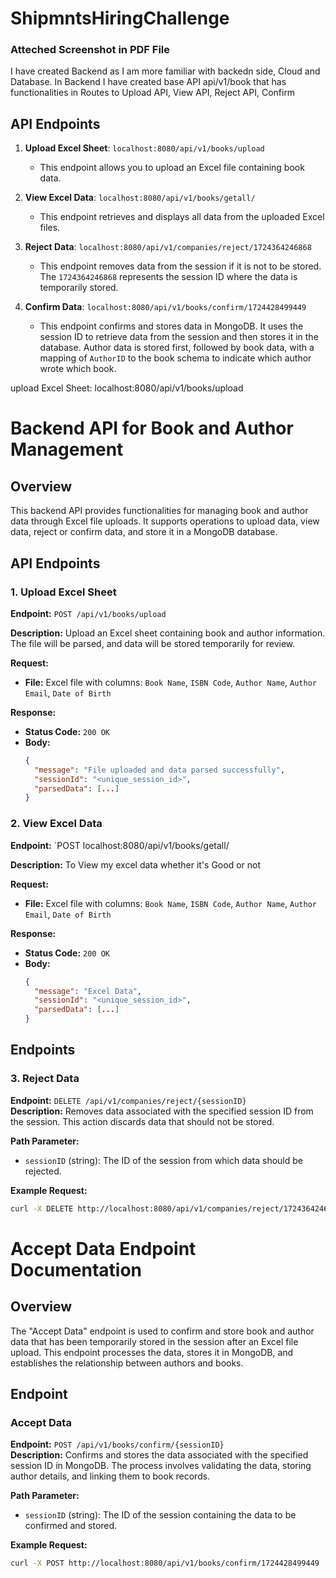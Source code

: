 # ShipmntsHiringChallenge

### Atteched Screenshot in PDF File
I have created Backend as I am more familiar with backedn side, Cloud and Database. 
In Backend I have created base API api/v1/book that has functionalities in Routes to Upload API, View API, Reject API, Confirm 

## API Endpoints

1. **Upload Excel Sheet**: `localhost:8080/api/v1/books/upload`
   - This endpoint allows you to upload an Excel file containing book data.

2. **View Excel Data**: `localhost:8080/api/v1/books/getall/`
   - This endpoint retrieves and displays all data from the uploaded Excel files.

3. **Reject Data**: `localhost:8080/api/v1/companies/reject/1724364246868`
   - This endpoint removes data from the session if it is not to be stored. The `1724364246868` represents the session ID where the data is temporarily stored.

4. **Confirm Data**: `localhost:8080/api/v1/books/confirm/1724428499449`
   - This endpoint confirms and stores data in MongoDB. It uses the session ID to retrieve data from the session and then stores it in the database. Author data is stored first, followed by book data, with a mapping of `AuthorID` to the book schema to indicate which author wrote which book.

upload Excel Sheet: localhost:8080/api/v1/books/upload

# Backend API for Book and Author Management

## Overview

This backend API provides functionalities for managing book and author data through Excel file uploads. It supports operations to upload data, view data, reject or confirm data, and store it in a MongoDB database.

## API Endpoints

### 1. Upload Excel Sheet

**Endpoint:** `POST /api/v1/books/upload`

**Description:** Upload an Excel sheet containing book and author information. The file will be parsed, and data will be stored temporarily for review.

**Request:**

- **File:** Excel file with columns: `Book Name`, `ISBN Code`, `Author Name`, `Author Email`, `Date of Birth`

**Response:**

- **Status Code:** `200 OK`
- **Body:**
  ```json
  {
    "message": "File uploaded and data parsed successfully",
    "sessionId": "<unique_session_id>",
    "parsedData": [...]
  }
  ```

### 2. View Excel Data

**Endpoint:** `POST localhost:8080/api/v1/books/getall/

**Description:** To View my excel data whether it's Good or not

**Request:**

- **File:** Excel file with columns: `Book Name`, `ISBN Code`, `Author Name`, `Author Email`, `Date of Birth`

**Response:**

- **Status Code:** `200 OK`
- **Body:**
  ```json
  {
    "message": "Excel Data",
    "sessionId": "<unique_session_id>",
    "parsedData": [...]
  }
  ```

## Endpoints

### 3. Reject Data

**Endpoint:** `DELETE /api/v1/companies/reject/{sessionID}`  
**Description:** Removes data associated with the specified session ID from the session. This action discards data that should not be stored.

**Path Parameter:**

- `sessionID` (string): The ID of the session from which data should be rejected.

**Example Request:**

```bash
curl -X DELETE http://localhost:8080/api/v1/companies/reject/1724364246868
```

# Accept Data Endpoint Documentation

## Overview

The "Accept Data" endpoint is used to confirm and store book and author data that has been temporarily stored in the session after an Excel file upload. This endpoint processes the data, stores it in MongoDB, and establishes the relationship between authors and books.

## Endpoint

### Accept Data

**Endpoint:** `POST /api/v1/books/confirm/{sessionID}`  
**Description:** Confirms and stores the data associated with the specified session ID in MongoDB. The process involves validating the data, storing author details, and linking them to book records.

**Path Parameter:**

- `sessionID` (string): The ID of the session containing the data to be confirmed and stored.

**Example Request:**

```bash
curl -X POST http://localhost:8080/api/v1/books/confirm/1724428499449
```
